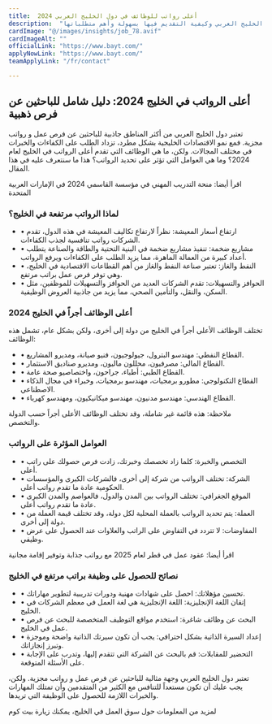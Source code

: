 ```yaml
---
title:  أعلى رواتب للوظائف في دول الخليج العربي 2024 
description:  "دليلك الشامل للتعرف علي أعلي الوظائف أجرًا في الخليج العربي وكيفية التقديم فيها بسهولة وأهم متطلباتها." 
cardImage: "@/images/insights/job_78.avif" 
cardImageAlt: "" 
officialLink: "https://www.bayt.com/" 
applyNowLink: "https://www.bayt.com/" 
teamApplyLink: "/fr/contact"

---
```


## أعلى الرواتب في الخليج 2024: دليل شامل للباحثين عن فرص ذهبية

تعتبر دول الخليج العربي من أكثر المناطق جاذبية للباحثين عن فرص عمل و رواتب مجزية. فمع نمو الاقتصادات الخليجية بشكل مطرد، تزداد الطلب على الكفاءات والخبرات في مختلف المجالات. ولكن، ما هي الوظائف التي تقدم أعلى الرواتب في الخليج لعام 2024؟ وما هي العوامل التي تؤثر على تحديد الرواتب؟ هذا ما سنتعرف عليه في هذا المقال.

اقرأ أيضا: منحة التدريب المهني في مؤسسة القاسمي 2024 في الإمارات العربية المتحدة

### لماذا الرواتب مرتفعة في الخليج؟

- • ارتفاع أسعار المعيشة: نظراً لارتفاع تكاليف المعيشة في هذه الدول، تقدم الشركات رواتب تنافسية لجذب الكفاءات.
- • مشاريع ضخمة: تنفيذ مشاريع ضخمة في البنية التحتية والطاقة والصناعة يتطلب أعداد كبيرة من العمالة الماهرة، مما يزيد الطلب على الكفاءات ويرفع الرواتب.
- • النفط والغاز: تعتبر صناعة النفط والغاز من أهم القطاعات الاقتصادية في الخليج، وهي توفر فرص عمل براتب مرتفع.
- • الحوافز والتسهيلات: تقدم الشركات العديد من الحوافز والتسهيلات للموظفين، مثل السكن، والنقل، والتأمين الصحي، مما يزيد من جاذبية العروض الوظيفية.

### أعلى الوظائف أجراً في الخليج 2024

تختلف الوظائف الأعلى أجراً في الخليج من دولة إلى أخرى، ولكن بشكل عام، تشمل هذه الوظائف:

- • القطاع النفطي: مهندسو البترول، جيولوجيون، فنيو صيانة، ومديرو المشاريع.
- • القطاع المالي: مصرفيون، محللون ماليون، ومديرو صناديق الاستثمار.
- • القطاع الطبي: أطباء، جراحون، واختصاصيو صحة عامة.
- • القطاع التكنولوجي: مطورو برمجيات، مهندسو برمجيات، وخبراء في مجال الذكاء الاصطناعي.
- • القطاع الهندسي: مهندسو مدنيون، مهندسو ميكانيكيون، ومهندسو كهرباء.

ملاحظة: هذه قائمة غير شاملة، وقد تختلف الوظائف الأعلى أجراً حسب الدولة والتخصص.

### العوامل المؤثرة على الرواتب

- • التخصص والخبرة: كلما زاد تخصصك وخبرتك، زادت فرص حصولك على راتب أعلى.
- • الشركة: تختلف الرواتب من شركة إلى أخرى، فالشركات الكبرى والمؤسسات الحكومية عادة ما تقدم رواتب أعلى.
- • الموقع الجغرافي: تختلف الرواتب بين المدن والدول، فالعواصم والمدن الكبرى عادة ما تقدم رواتب أعلى.
- • العملة: يتم تحديد الرواتب بالعملة المحلية لكل دولة، وقد تختلف قيمة العملة من دولة إلى أخرى.
- • المفاوضات: لا تتردد في التفاوض على الراتب والعلاوات عند الحصول على عرض وظيفي.

اقرأ أيضا: عقود عمل في قطر لعام 2025 مع رواتب جذابة وتوفير إقامة مجانية

### نصائح للحصول على وظيفة براتب مرتفع في الخليج

- • تحسين مؤهلاتك: احصل على شهادات مهنية ودورات تدريبية لتطوير مهاراتك.
- • إتقان اللغة الإنجليزية: اللغة الإنجليزية هي لغة العمل في معظم الشركات في الخليج.
- • البحث عن وظائف شاغرة: استخدم مواقع التوظيف المتخصصة للبحث عن فرص عمل في الخليج.
- • إعداد السيرة الذاتية بشكل احترافي: يجب أن تكون سيرتك الذاتية واضحة وموجزة وتبرز إنجازاتك.
- • التحضير للمقابلات: قم بالبحث عن الشركة التي تتقدم إليها، وتدرب على الإجابة على الأسئلة المتوقعة.

تعتبر دول الخليج العربي وجهة مثالية للباحثين عن فرص عمل و رواتب مجزية. ولكن، يجب عليك أن تكون مستعداً للتنافس مع الكثير من المتقدمين وأن تمتلك المهارات والخبرات اللازمة للحصول على الوظيفة التي تريدها.

لمزيد من المعلومات حول سوق العمل في الخليج، يمكنك زيارة بيت كوم

